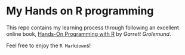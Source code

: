# My Hands on R programming

This repo contains my learning process through following an excellent online book, [Hands-On Programming with R](https://rstudio-education.github.io/hopr/) by _Garrett Grolemund_.    
     
Feel free to enjoy the `R Markdown`s!
